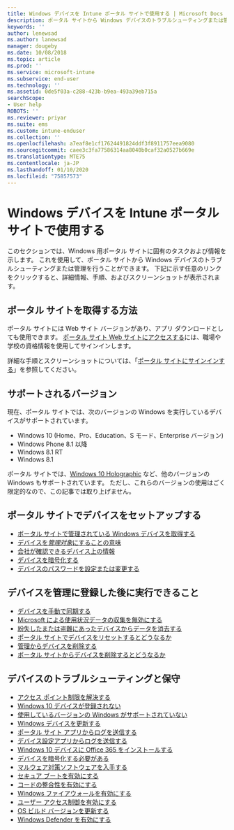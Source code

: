 ```yaml
---
title: Windows デバイスを Intune ポータル サイトで使用する | Microsoft Docs
description: ポータル サイトから Windows デバイスのトラブルシューティングまたは管理を行うためのリンクを見つけます
keywords: ''
author: lenewsad
ms.author: lanewsad
manager: dougeby
ms.date: 10/08/2018
ms.topic: article
ms.prod: ''
ms.service: microsoft-intune
ms.subservice: end-user
ms.technology: ''
ms.assetid: 0de5f03a-c288-423b-b9ea-493a39eb715a
searchScope:
- User help
ROBOTS: ''
ms.reviewer: priyar
ms.suite: ems
ms.custom: intune-enduser
ms.collection: ''
ms.openlocfilehash: a7eaf8e1cf17624491824ddf3f8911757eea9080
ms.sourcegitcommit: caee3c3fa77586314aa8040b0caf32a0527b669e
ms.translationtype: MTE75
ms.contentlocale: ja-JP
ms.lasthandoff: 01/10/2020
ms.locfileid: "75857573"
---
```

# <a name="using-your-windows-device-with-intune-company-portal"></a>Windows デバイスを Intune ポータル サイトで使用する

このセクションでは、Windows 用ポータル サイトに固有のタスクおよび情報を示します。 これを使用して、ポータル サイトから Windows デバイスのトラブルシューティングまたは管理を行うことができます。 下記に示す任意のリンクをクリックすると、詳細情報、手順、およびスクリーンショットが表示されます。  

## <a name="how-to-get-company-portal"></a>ポータル サイトを取得する方法
ポータル サイトには Web サイト バージョンがあり、アプリ ダウンロードとしても使用できます。 [ポータル サイト Web サイトにアクセスする](https://go.microsoft.com/fwlink/?linkid=2010980)には、職場や学校の資格情報を使用してサインインします。  

詳細な手順とスクリーンショットについては、「[ポータル サイトにサインインする](https://docs.microsoft.com/intune-user-help/sign-in-to-the-company-portal)」を参照してください。

## <a name="supported-versions"></a>サポートされるバージョン

現在、ポータル サイトでは、次のバージョンの Windows を実行しているデバイスがサポートされています。

* Windows 10 (Home、Pro、Education、S モード、Enterprise バージョン)
* Windows Phone 8.1 以降
* Windows 8.1 RT
* Windows 8.1

ポータル サイトでは、[Windows 10 Holographic](https://www.microsoft.com/hololens) など、他のバージョンの Windows もサポートされています。 ただし、これらのバージョンの使用はごく限定的なので、この記事では取り上げません。

## <a name="set-up-your-device-in-the-company-portal"></a>ポータル サイトでデバイスをセットアップする
- [ポータル サイトで管理されている Windows デバイスを取得する](windows-enrollment-company-portal.md)  
- [デバイスを*管理対象*にすることの意味](what-happens-if-you-install-the-company-portal-app-and-enroll-your-device-in-intune-windows.md)
- [会社が確認できるデバイス上の情報](what-info-can-your-company-see-when-you-enroll-your-device-in-intune.md)
- [デバイスを暗号化する](encrypt-your-device-windows.md)
- [デバイスのパスワードを設定または変更する](set-or-change-your-password-windows.md)

## <a name="things-you-can-do-after-your-device-is-enrolled-in-management"></a>デバイスを管理に登録した後に実行できること
- [デバイスを手動で同期する](sync-your-device-manually-windows.md)
- [Microsoft による使用状況データの収集を無効にする](turn-off-microsoft-usage-data-collection-windows.md)
- [紛失したまたは盗難にあったデバイスからデータを消去する](reset-erase-your-device-cpwebsite.md)
- [ポータル サイトでデバイスをリセットするとどうなるか](what-happens-if-you-reset-your-device-using-the-company-portal-windows.md)
- [管理からデバイスを削除する](unenroll-your-device-from-intune-windows.md)
- [ポータル サイトからデバイスを削除するとどうなるか](what-happens-if-you-unenroll-your-device-from-intune-windows.md)

## <a name="troubleshoot-and-maintain-your-device"></a>デバイスのトラブルシューティングと保守
* [アクセス ポイント制限を解決する](resolve-access-point-restrictions.md)
* [Windows 10 デバイスが登録されない](troubleshoot-your-windows-10-device-windows.md)
* [使用しているバージョンの Windows がサポートされていない](your-windows-version-isnt-yet-supported.md)
* [Windows デバイスを更新する](you-need-to-update-your-windows-device.md)
* [ポータル サイト アプリからログを送信する](send-logs-to-your-it-admin-cp-windows.md)
* [デバイス設定アプリからログを送信する](send-logs-to-your-it-admin-settings-windows.md)
* [Windows 10 デバイスに Office 365 をインストールする](install-office-windows.md)
* [デバイスを暗号化する必要がある](you-need-to-enable-windows-encryption.md)
* [マルウェア対策ソフトウェアを入手する](your-device-needs-antimalware-software.md)
* [セキュア ブートを有効にする](you-need-to-enable-secure-boot-windows.md)
* [コードの整合性を有効にする](you-need-to-enable-code-integrity.md)
* [Windows ファイアウォールを有効にする](you-need-to-enable-defender-firewall-windows.md)
* [ユーザー アクセス制御を有効にする](you-need-to-enable-uac-windows.md)
* [OS ビルド バージョンを更新する](you-need-to-update-os-build-version-windows.md)
* [Windows Defender を有効にする](turn-on-defender-windows.md)
